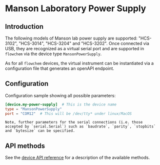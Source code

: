 # Manson Laboratory Power Supply

## Introduction
The following models of Manson lab power supply are supported: "HCS-3102", "HCS-3014", "HCS-3204" and "HCS-3202".
Once connected via USB, they are recognized as a virtual serial port and are supported in `flowchem` via the device type `MansonPowerSupply`.

As for all `flowchem` devices, the virtual instrument can be instantiated via a configuration file that generates an openAPI endpoint.


## Configuration
Configuration sample showing all possible parameters:

```toml
[device.my-power-supply]  # This is the device name
type = "MansonPowerSupply"
port = "COM12"  # This will be /dev/tty* under linux/MacOS
```

```{note} Serial connection parameters
Note, further parameters for the serial connections (i.e. those accepted by `serial.Serial`) such as `baudrate`, `parity`, `stopbits` and `bytesize` can be specified.
```

## API methods
See the [device API reference](../../api/manson_power_supply/api.md) for a description of the available methods.

